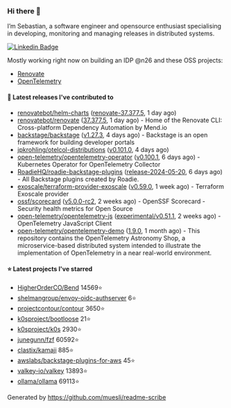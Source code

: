 ### Hi there 👋

I’m Sebastian, a software engineer and opensource enthusiast specialising in developing, monitoring and managing releases in distributed systems.    

[![Linkedin Badge](https://img.shields.io/badge/-LinkedIn-blue?style=flat&logo=Linkedin&logoColor=white&link=https://www.linkedin.com/in/sebastian-poxhofer/)](https://www.linkedin.com/in/sebastian-poxhofer/)

Mostly working right now on building an IDP @n26 and these OSS projects:
- [Renovate](https://github.com/renovatebot/renovate)
- [OpenTelemetry](https://github.com/open-telemetry)



#### 🚀 Latest releases I've contributed to

- [renovatebot/helm-charts](https://github.com/renovatebot/helm-charts) ([renovate-37.377.5](https://github.com/renovatebot/helm-charts/releases/tag/renovate-37.377.5), 1 day ago)
- [renovatebot/renovate](https://github.com/renovatebot/renovate) ([37.377.5](https://github.com/renovatebot/renovate/releases/tag/37.377.5), 1 day ago) - Home of the Renovate CLI: Cross-platform Dependency Automation by Mend.io
- [backstage/backstage](https://github.com/backstage/backstage) ([v1.27.3](https://github.com/backstage/backstage/releases/tag/v1.27.3), 4 days ago) - Backstage is an open framework for building developer portals
- [jpkrohling/otelcol-distributions](https://github.com/jpkrohling/otelcol-distributions) ([v0.101.0](https://github.com/jpkrohling/otelcol-distributions/releases/tag/v0.101.0), 4 days ago)
- [open-telemetry/opentelemetry-operator](https://github.com/open-telemetry/opentelemetry-operator) ([v0.100.1](https://github.com/open-telemetry/opentelemetry-operator/releases/tag/v0.100.1), 6 days ago) - Kubernetes Operator for OpenTelemetry Collector
- [RoadieHQ/roadie-backstage-plugins](https://github.com/RoadieHQ/roadie-backstage-plugins) ([release-2024-05-20](https://github.com/RoadieHQ/roadie-backstage-plugins/releases/tag/release-2024-05-20), 6 days ago) - All Backstage plugins created by Roadie.
- [exoscale/terraform-provider-exoscale](https://github.com/exoscale/terraform-provider-exoscale) ([v0.59.0](https://github.com/exoscale/terraform-provider-exoscale/releases/tag/v0.59.0), 1 week ago) - Terraform Exoscale provider
- [ossf/scorecard](https://github.com/ossf/scorecard) ([v5.0.0-rc2](https://github.com/ossf/scorecard/releases/tag/v5.0.0-rc2), 2 weeks ago) - OpenSSF Scorecard - Security health metrics for Open Source
- [open-telemetry/opentelemetry-js](https://github.com/open-telemetry/opentelemetry-js) ([experimental/v0.51.1](https://github.com/open-telemetry/opentelemetry-js/releases/tag/experimental/v0.51.1), 2 weeks ago) - OpenTelemetry JavaScript Client
- [open-telemetry/opentelemetry-demo](https://github.com/open-telemetry/opentelemetry-demo) ([1.9.0](https://github.com/open-telemetry/opentelemetry-demo/releases/tag/1.9.0), 1 month ago) - This repository contains the OpenTelemetry Astronomy Shop, a microservice-based distributed system intended to illustrate the implementation of OpenTelemetry in a near real-world environment.

#### ⭐ Latest projects I've starred

- [HigherOrderCO/Bend](https://github.com/HigherOrderCO/Bend) 14569⭐
- [shelmangroup/envoy-oidc-authserver](https://github.com/shelmangroup/envoy-oidc-authserver) 6⭐
- [projectcontour/contour](https://github.com/projectcontour/contour) 3650⭐
- [k0sproject/bootloose](https://github.com/k0sproject/bootloose) 21⭐
- [k0sproject/k0s](https://github.com/k0sproject/k0s) 2930⭐
- [junegunn/fzf](https://github.com/junegunn/fzf) 60592⭐
- [clastix/kamaji](https://github.com/clastix/kamaji) 885⭐
- [awslabs/backstage-plugins-for-aws](https://github.com/awslabs/backstage-plugins-for-aws) 45⭐
- [valkey-io/valkey](https://github.com/valkey-io/valkey) 13893⭐
- [ollama/ollama](https://github.com/ollama/ollama) 69113⭐



Generated by https://github.com/muesli/readme-scribe

